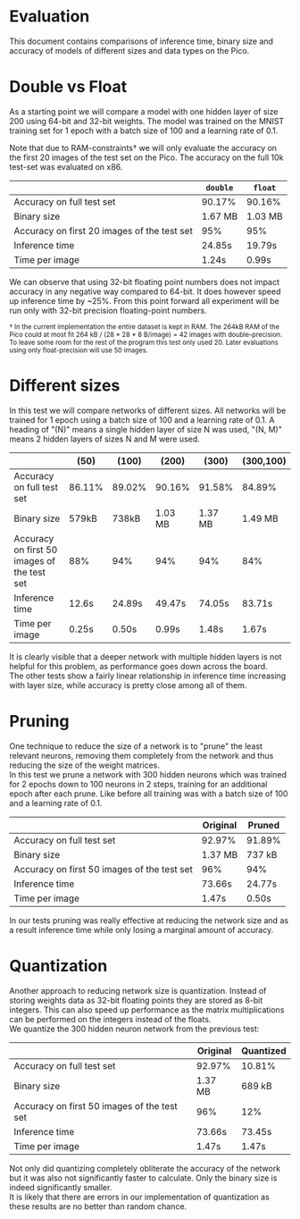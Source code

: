# Evaluation

This document contains comparisons of inference time, binary size and accuracy of models of different sizes and data types on the Pico.

# Double vs Float

As a starting point we will compare a model with one hidden layer of size 200 using 64-bit and 32-bit weights. The model was trained on the MNIST training set for 1 epoch with a batch size of 100 and a learning rate of 0.1. 

Note that due to RAM-constraints† we will only evaluate the accuracy on the first 20 images of the test set on the Pico. The accuracy on the full 10k test-set was evaluated on x86.

||`double`|`float`
-|-|-
Accuracy on full test set|90.17%|90.16%|
Binary size|1.67 MB| 1.03 MB
Accuracy on first 20 images of the test set|95%|95%
Inference time|24.85s|19.79s
Time per image|1.24s|0.99s

We can observe that using 32-bit floating point numbers does not impact accuracy in any negative way compared to 64-bit. It does however speed up inference time by ~25%. From this point forward all experiment will be run only with 32-bit precision floating-point numbers.

<small>
† In the current implementation the entire dataset is kept in RAM. The 264kB RAM of the Pico could at most fit 264 kB / (28 * 28 * 8 B/image) = 42 images with double-precision. To leave some room for the rest of the program this test only used 20. Later evaluations using only float-precision will use 50 images.
</small>

# Different sizes

In this test we will compare networks of different sizes. All networks will be trained for 1 epoch using a batch size of 100 and a learning rate of 0.1. A heading of "(N)" means a single hidden layer of size N was used, "(N, M)" means 2 hidden layers of sizes N and M were used.

||(50)|(100)|(200)|(300)|(300,100)|
-|-|-|-|-|-
Accuracy on full test set|86.11%|89.02%|90.16%|91.58%|84.89%
Binary size|579kB|738kB|1.03 MB|1.37 MB|1.49 MB
Accuracy on first 50 images of the test set|88%|94%|94%|94%|84%
Inference time|12.6s|24.89s|49.47s|74.05s|83.71s
Time per image|0.25s|0.50s|0.99s|1.48s|1.67s

It is clearly visible that a deeper network with multiple hidden layers is not helpful for this problem, as performance goes down across the board.  
The other tests show a fairly linear relationship in inference time increasing with layer size, while accuracy is pretty close among all of them.

# Pruning

One technique to reduce the size of a network is to "prune" the least relevant neurons, removing them completely from the network and thus reducing the size of the weight matrices.  
In this test we prune a network with 300 hidden neurons which was trained for 2 epochs down to 100 neurons in 2 steps, training for an additional epoch after each prune. Like before all training was with a batch size of 100 and a learning rate of 0.1.

||Original|Pruned
-|-|-
Accuracy on full test set|92.97%|91.89%
Binary size|1.37 MB|737 kB
Accuracy on first 50 images of the test set|96%|94%
Inference time|73.66s|24.77s
Time per image|1.47s|0.50s

In our tests pruning was really effective at reducing the network size and as a result inference time while only losing a marginal amount of accuracy.

# Quantization

Another approach to reducing network size is quantization. Instead of storing weights data as 32-bit floating points they are stored as 8-bit integers. This can also speed up performance as the matrix multiplications can be performed on the integers instead of the floats.  
We quantize the 300 hidden neuron network from the previous test:

||Original|Quantized
-|-|-
Accuracy on full test set|92.97%|10.81%
Binary size|1.37 MB|689 kB
Accuracy on first 50 images of the test set|96%|12%
Inference time|73.66s|73.45s
Time per image|1.47s|1.47s

Not only did quantizing completely obliterate the accuracy of the network but it was also not significantly faster to calculate. Only the binary size is indeed significantly smaller.  
It is likely that there are errors in our implementation of quantization as these results are no better than random chance.